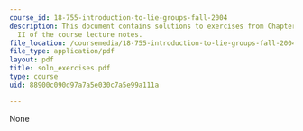 ```yaml
---
course_id: 18-755-introduction-to-lie-groups-fall-2004
description: This document contains solutions to exercises from Chapter I and Chapter
  II of the course lecture notes.
file_location: /coursemedia/18-755-introduction-to-lie-groups-fall-2004/88900c090d97a7a5e030c7a5e99a111a_soln_exercises.pdf
file_type: application/pdf
layout: pdf
title: soln_exercises.pdf
type: course
uid: 88900c090d97a7a5e030c7a5e99a111a

---
```

None